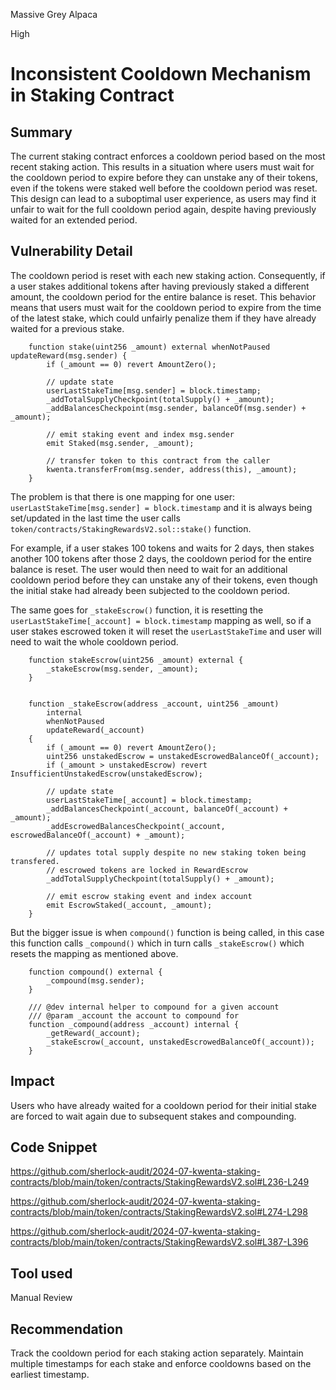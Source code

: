 Massive Grey Alpaca

High

# Inconsistent Cooldown Mechanism in Staking Contract

## Summary

The current staking contract enforces a cooldown period based on the most recent staking action. This results in a situation where users must wait for the cooldown period to expire before they can unstake any of their tokens, even if the tokens were staked well before the cooldown period was reset. This design can lead to a suboptimal user experience, as users may find it unfair to wait for the full cooldown period again, despite having previously waited for an extended period.

## Vulnerability Detail

The cooldown period is reset with each new staking action. Consequently, if a user stakes additional tokens after having previously staked a different amount, the cooldown period for the entire balance is reset. This behavior means that users must wait for the cooldown period to expire from the time of the latest stake, which could unfairly penalize them if they have already waited for a previous stake.

```solidity
    function stake(uint256 _amount) external whenNotPaused updateReward(msg.sender) {
        if (_amount == 0) revert AmountZero();

        // update state
        userLastStakeTime[msg.sender] = block.timestamp;
        _addTotalSupplyCheckpoint(totalSupply() + _amount);
        _addBalancesCheckpoint(msg.sender, balanceOf(msg.sender) + _amount);

        // emit staking event and index msg.sender
        emit Staked(msg.sender, _amount);

        // transfer token to this contract from the caller
        kwenta.transferFrom(msg.sender, address(this), _amount);
    }
```

The problem is that there is one mapping for one user: ` userLastStakeTime[msg.sender] = block.timestamp` and it is always being set/updated in the last time the user calls `token/contracts/StakingRewardsV2.sol::stake()` function.

For example, if a user stakes 100 tokens and waits for 2 days, then stakes another 100 tokens after those 2 days, the cooldown period for the entire balance is reset. The user would then need to wait for an additional cooldown period before they can unstake any of their tokens, even though the initial stake had already been subjected to the cooldown period.

The same goes for `_stakeEscrow()` function, it is resetting the `userLastStakeTime[_account] = block.timestamp` mapping as well, so if a user stakes escrowed token it will reset the `userLastStakeTime` and user will need to wait the whole cooldown period.

```solidity
    function stakeEscrow(uint256 _amount) external {
        _stakeEscrow(msg.sender, _amount);
    }


    function _stakeEscrow(address _account, uint256 _amount)
        internal
        whenNotPaused
        updateReward(_account)
    {
        if (_amount == 0) revert AmountZero();
        uint256 unstakedEscrow = unstakedEscrowedBalanceOf(_account);
        if (_amount > unstakedEscrow) revert InsufficientUnstakedEscrow(unstakedEscrow);

        // update state
        userLastStakeTime[_account] = block.timestamp;
        _addBalancesCheckpoint(_account, balanceOf(_account) + _amount);
        _addEscrowedBalancesCheckpoint(_account, escrowedBalanceOf(_account) + _amount);

        // updates total supply despite no new staking token being transfered.
        // escrowed tokens are locked in RewardEscrow
        _addTotalSupplyCheckpoint(totalSupply() + _amount);

        // emit escrow staking event and index account
        emit EscrowStaked(_account, _amount);
    }
```

But the bigger issue is when `compound()` function is being called, in this case this function calls `_compound()` which in turn calls `_stakeEscrow()` which resets the mapping as mentioned above.

```solidity
    function compound() external {
        _compound(msg.sender);
    }

    /// @dev internal helper to compound for a given account
    /// @param _account the account to compound for
    function _compound(address _account) internal {
        _getReward(_account);
        _stakeEscrow(_account, unstakedEscrowedBalanceOf(_account));
    }
```

## Impact

Users who have already waited for a cooldown period for their initial stake are forced to wait again due to subsequent stakes and compounding.

## Code Snippet

https://github.com/sherlock-audit/2024-07-kwenta-staking-contracts/blob/main/token/contracts/StakingRewardsV2.sol#L236-L249

https://github.com/sherlock-audit/2024-07-kwenta-staking-contracts/blob/main/token/contracts/StakingRewardsV2.sol#L274-L298

https://github.com/sherlock-audit/2024-07-kwenta-staking-contracts/blob/main/token/contracts/StakingRewardsV2.sol#L387-L396

## Tool used

Manual Review

## Recommendation

Track the cooldown period for each staking action separately. Maintain multiple timestamps for each stake and enforce cooldowns based on the earliest timestamp. 